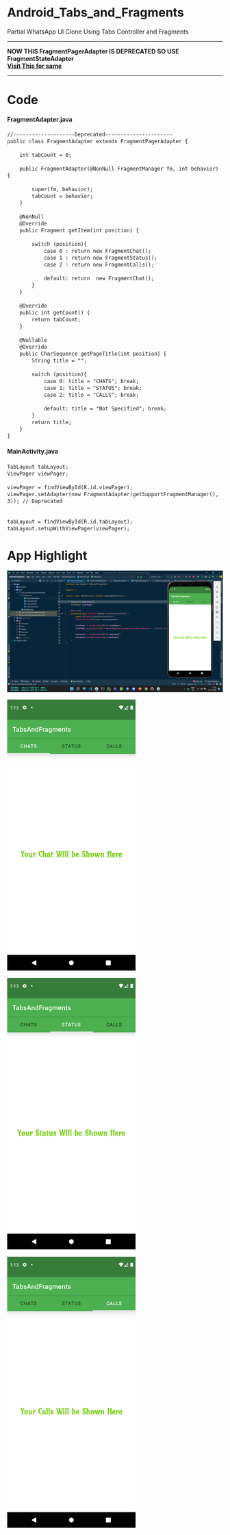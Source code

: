 # Android_Tabs_and_Fragments
Partial WhatsApp UI Clone Using Tabs Controller and Fragments

---

**NOW THIS FragmentPagerAdapter IS DEPRECATED SO USE FragmentStateAdapter <br>
[Visit This for same](https://github.com/ananddasani/Android_Tabs_And_Fragment_NEW)**

---

# Code

#### FragmentAdapter.java
```
//--------------------Deprecated----------------------
public class FragmentAdapter extends FragmentPagerAdapter {

    int tabCount = 0;

    public FragmentAdapter(@NonNull FragmentManager fm, int behavior) {

        super(fm, behavior);
        tabCount = behavior;
    }

    @NonNull
    @Override
    public Fragment getItem(int position) {

        switch (position){
            case 0 : return new FragmentChat();
            case 1 : return new FragmentStatus();
            case 2 : return new FragmentCalls();

            default: return  new FragmentChat();
        }
    }

    @Override
    public int getCount() {
        return tabCount;
    }

    @Nullable
    @Override
    public CharSequence getPageTitle(int position) {
        String title = "";

        switch (position){
            case 0: title = "CHATS"; break;
            case 1: title = "STATUS"; break;
            case 2: title = "CALLS"; break;

            default: title = "Not Specified"; break;
        }
        return title;
    }
}
```

#### MainActivity.java
```
TabLayout tabLayout;
ViewPager viewPager;

viewPager = findViewById(R.id.viewPager);
viewPager.setAdapter(new FragmentAdapter(getSupportFragmentManager(), 3)); // Deprecated


tabLayout = findViewById(R.id.tabLayout);
tabLayout.setupWithViewPager(viewPager);
```

# App Highlight

<img src="app_images/Tab and Fragment Code.png" width="1000" /><br>

<img src="app_images/Tab and Fragment App1.png" width="300" /><br>

<img src="app_images/Tab and Fragment App2.png" width="300" /><br>

<img src="app_images/Tab and Fragment App3.png" width="300" /><br>

